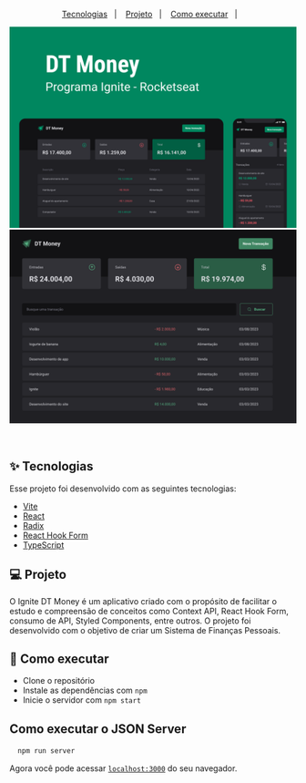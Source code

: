 
<p align="center">
  <a href="#-tecnologias">Tecnologias</a>&nbsp;&nbsp;&nbsp;|&nbsp;&nbsp;&nbsp;
  <a href="#-projeto">Projeto</a>&nbsp;&nbsp;&nbsp;|&nbsp;&nbsp;&nbsp;
  <a href="#-como-executar">Como executar</a>&nbsp;&nbsp;&nbsp;|&nbsp;&nbsp;&nbsp;
</p>

<p align="center">
  <img alt="Projeto" src="https://github.com/Vinicius-Barbosa-Santos/dt-money/blob/master/github/Capa.png">
  <img alt="Projeto" src="https://github.com/Vinicius-Barbosa-Santos/dt-money/blob/master/github/DtMoney.png">
</p>

<br>

## ✨ Tecnologias

Esse projeto foi desenvolvido com as seguintes tecnologias:

- [Vite](https://vitejs.dev/)
- [React](https://reactjs.org)
- [Radix](https://www.radix-ui.com/)
- [React Hook Form](https://react-hook-form.com/)
- [TypeScript](https://www.typescriptlang.org/)

## 💻 Projeto

O Ignite DT Money é um aplicativo criado com o propósito de facilitar o estudo e compreensão de conceitos como Context API, React Hook Form, consumo de API, Styled Components, entre outros. O projeto foi desenvolvido com o objetivo de criar um Sistema de Finanças Pessoais.

## 🚀 Como executar

- Clone o repositório
- Instale as dependências com `npm`
- Inicie o servidor com `npm start`

## Como executar o JSON Server

```bash
  npm run server
```

Agora você pode acessar [`localhost:3000`](http://localhost:3000) do seu navegador.
